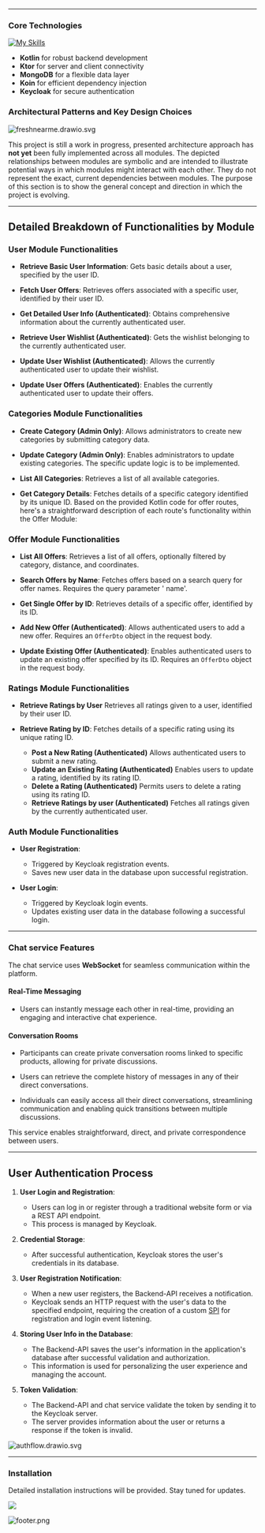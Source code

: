 
---
### Core Technologies

[![My Skills](https://skillicons.dev/icons?i=kotlin,ktor,idea,mongodb&theme=dark)](https://skillicons.dev)
- **Kotlin** for robust backend development
- **Ktor** for server and client connectivity
- **MongoDB** for a flexible data layer
- **Koin** for efficient dependency injection
- **Keycloak** for secure authentication
### Architectural Patterns and Key Design Choices

![freshnearme.drawio.svg](assets%2Ffreshnearme.drawio.svg)


This project is still a work in progress, presented architecture approach has **not yet** been fully implemented across all modules. The depicted relationships between modules are symbolic and are intended to illustrate potential ways in which modules might interact with each other. They do not represent the exact, current dependencies between modules. The purpose of this section is to show the general concept and direction in which the project is evolving.


---
## Detailed Breakdown of Functionalities by Module

### User Module Functionalities

- **Retrieve Basic User Information**: Gets basic details about a user, specified by the user ID.

- **Fetch User Offers**: Retrieves offers associated with a specific user, identified by their user ID.

- **Get Detailed User Info (Authenticated)**: Obtains comprehensive information about the currently authenticated user.

- **Retrieve User Wishlist (Authenticated)**: Gets the wishlist belonging to the currently authenticated user.

- **Update User Wishlist (Authenticated)**: Allows the currently authenticated user to update their wishlist.

- **Update User Offers (Authenticated)**: Enables the currently authenticated user to update their offers.

### Categories Module Functionalities

- **Create Category (Admin Only)**: Allows administrators to create new categories by submitting category data.

- **Update Category (Admin Only)**: Enables administrators to update existing categories. The specific update logic is
  to be implemented.

- **List All Categories**: Retrieves a list of all available categories.

- **Get Category Details**: Fetches details of a specific category identified by its unique ID.
  Based on the provided Kotlin code for offer routes, here's a straightforward description of each route's functionality
  within the Offer Module:

### Offer Module Functionalities

- **List All Offers**: Retrieves a list of all offers, optionally filtered by category, distance, and coordinates.

- **Search Offers by Name**: Fetches offers based on a search query for offer names. Requires the query parameter '
  name'.

- **Get Single Offer by ID**: Retrieves details of a specific offer, identified by its ID.

- **Add New Offer (Authenticated)**: Allows authenticated users to add a new offer. Requires an `OfferDto` object in the
  request body.

- **Update Existing Offer (Authenticated)**: Enables authenticated users to update an existing offer specified by its
  ID. Requires an `OfferDto` object in
  the request body.

### Ratings Module Functionalities

- **Retrieve Ratings by User** Retrieves all ratings given to a user, identified by their user ID.

- **Retrieve Rating by ID**: Fetches details of a specific rating using its unique rating ID.

    - **Post a New Rating (Authenticated)** Allows authenticated users to submit a new rating.
    - **Update an Existing Rating (Authenticated)** Enables users to update a rating, identified by its rating ID.
    - **Delete a Rating (Authenticated)** Permits users to delete a rating using its rating ID.
    - **Retrieve Ratings by user (Authenticated)** Fetches all ratings given by the currently authenticated user.

### Auth Module Functionalities

- **User Registration**:
    - Triggered by Keycloak registration events.
    - Saves new user data in the database upon successful registration.

- **User Login**:
    - Triggered by Keycloak login events.
    - Updates existing user data in the database following a successful login.

---
### Chat service Features

The chat service uses **WebSocket** for seamless communication within the platform.

#### Real-Time Messaging
- Users can instantly message each other in real-time, providing an engaging and interactive chat experience.

#### Conversation Rooms
- Participants can create private conversation rooms linked to specific products, allowing for private discussions.

- Users can retrieve the complete history of messages in any of their direct conversations.

- Individuals can easily access all their direct conversations, streamlining communication and enabling quick transitions between multiple discussions.

This service enables straightforward, direct, and private correspondence between users.

---

## User Authentication Process

1. **User Login and Registration**:
    - Users can log in or register through a traditional website form or via a REST API endpoint.
    - This process is managed by Keycloak.


2. **Credential Storage**:
    - After successful authentication, Keycloak stores the user's credentials in its database.


3. **User Registration Notification**:
    - When a new user registers, the Backend-API receives a notification.
    - Keycloak sends an HTTP request with the user's data to the specified endpoint, requiring the creation of a
      custom [SPI](https://github.com/Lycan7hropus/keycloak-listener-kotlin) for registration and login event listening.


4. **Storing User Info in the Database**:
    - The Backend-API saves the user's information in the application's database after successful validation and
      authorization.
    - This information is used for personalizing the user experience and managing the account.


5. **Token Validation**:
    - The Backend-API and chat service validate the token by sending it to the Keycloak server.
    - The server provides information about the user or returns a response if the token is invalid.

![authflow.drawio.svg](assets%2Fauthflow.drawio.svg)

---
### Installation
Detailed installation instructions will be provided. Stay tuned for updates.

![](https://media.tenor.com/0pfgtiySgtIAAAAM/endwork-cats-end-work.gif)

![footer.png](assets%2Ffooter.png)
